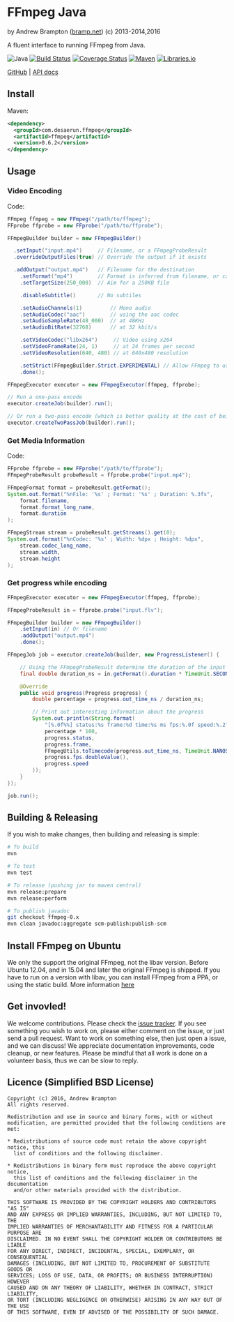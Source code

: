 FFmpeg Java
===========
by Andrew Brampton ([bramp.net](https://bramp.net)) (c) 2013-2014,2016

A fluent interface to running FFmpeg from Java.

![Java](https://img.shields.io/badge/Java-7+-brightgreen.svg)
[![Build Status](https://img.shields.io/travis/bramp/ffmpeg-cli-wrapper/master.svg)](https://travis-ci.org/bramp/ffmpeg-cli-wrapper)
[![Coverage Status](https://img.shields.io/coveralls/bramp/ffmpeg-cli-wrapper.svg)](https://coveralls.io/github/bramp/ffmpeg-cli-wrapper)
[![Maven](https://img.shields.io/maven-central/v/com.desaerun.ffmpeg/ffmpeg.svg)](http://mvnrepository.com/artifact/com.desaerun.ffmpeg/ffmpeg)
[![Libraries.io](https://img.shields.io/librariesio/github/bramp/ffmpeg-cli-wrapper.svg)](https://libraries.io/github/bramp/ffmpeg-cli-wrapper)

[GitHub](https://github.com/bramp/ffmpeg-cli-wrapper) | [API docs](https://bramp.github.io/ffmpeg-cli-wrapper/)

Install
-------

Maven:
```xml
<dependency>
  <groupId>com.desaerun.ffmpeg</groupId>
  <artifactId>ffmpeg</artifactId>
  <version>0.6.2</version>
</dependency>
```

Usage
-----

### Video Encoding

Code:
```java
FFmpeg ffmpeg = new FFmpeg("/path/to/ffmpeg");
FFprobe ffprobe = new FFprobe("/path/to/ffprobe");

FFmpegBuilder builder = new FFmpegBuilder()

  .setInput("input.mp4")     // Filename, or a FFmpegProbeResult
  .overrideOutputFiles(true) // Override the output if it exists

  .addOutput("output.mp4")   // Filename for the destination
    .setFormat("mp4")        // Format is inferred from filename, or can be set
    .setTargetSize(250_000)  // Aim for a 250KB file

    .disableSubtitle()       // No subtiles

    .setAudioChannels(1)         // Mono audio
    .setAudioCodec("aac")        // using the aac codec
    .setAudioSampleRate(48_000)  // at 48KHz
    .setAudioBitRate(32768)      // at 32 kbit/s

    .setVideoCodec("libx264")     // Video using x264
    .setVideoFrameRate(24, 1)     // at 24 frames per second
    .setVideoResolution(640, 480) // at 640x480 resolution

    .setStrict(FFmpegBuilder.Strict.EXPERIMENTAL) // Allow FFmpeg to use experimental specs
    .done();

FFmpegExecutor executor = new FFmpegExecutor(ffmpeg, ffprobe);

// Run a one-pass encode
executor.createJob(builder).run();

// Or run a two-pass encode (which is better quality at the cost of being slower)
executor.createTwoPassJob(builder).run();
```

### Get Media Information

Code:
```java
FFprobe ffprobe = new FFprobe("/path/to/ffprobe");
FFmpegProbeResult probeResult = ffprobe.probe("input.mp4");

FFmpegFormat format = probeResult.getFormat();
System.out.format("%nFile: '%s' ; Format: '%s' ; Duration: %.3fs", 
	format.filename, 
	format.format_long_name,
	format.duration
);

FFmpegStream stream = probeResult.getStreams().get(0);
System.out.format("%nCodec: '%s' ; Width: %dpx ; Height: %dpx",
	stream.codec_long_name,
	stream.width,
	stream.height
);
```

### Get progress while encoding
```java
FFmpegExecutor executor = new FFmpegExecutor(ffmpeg, ffprobe);

FFmpegProbeResult in = ffprobe.probe("input.flv");

FFmpegBuilder builder = new FFmpegBuilder()
	.setInput(in) // Or filename
	.addOutput("output.mp4")
	.done();

FFmpegJob job = executor.createJob(builder, new ProgressListener() {

	// Using the FFmpegProbeResult determine the duration of the input
	final double duration_ns = in.getFormat().duration * TimeUnit.SECONDS.toNanos(1);

	@Override
	public void progress(Progress progress) {
		double percentage = progress.out_time_ns / duration_ns;

		// Print out interesting information about the progress
		System.out.println(String.format(
			"[%.0f%%] status:%s frame:%d time:%s ms fps:%.0f speed:%.2fx",
			percentage * 100,
			progress.status,
			progress.frame,
			FFmpegUtils.toTimecode(progress.out_time_ns, TimeUnit.NANOSECONDS),
			progress.fps.doubleValue(),
			progress.speed
		));
	}
});

job.run();
```

Building & Releasing
--------------
If you wish to make changes, then building and releasing is simple:
```bash
# To build
mvn

# To test
mvn test

# To release (pushing jar to maven central)
mvn release:prepare
mvn release:perform

# To publish javadoc
git checkout ffmpeg-0.x
mvn clean javadoc:aggregate scm-publish:publish-scm
```

Install FFmpeg on Ubuntu
-----------------

We only the support the original FFmpeg, not the libav version. Before Ubuntu 12.04, and in 15.04
and later the original FFmpeg is shipped. If you have to run on a version with libav, you can install
FFmpeg from a PPA, or using the static build. More information [here](http://askubuntu.com/q/373322/34845)

Get invovled!
-------------

We welcome contributions. Please check the [issue tracker](https://github.com/bramp/ffmpeg-cli-wrapper/issues).
If you see something you wish to work on, please either comment on the issue, or just send a pull
request. Want to work on something else, then just open a issue, and we can discuss! We appreciate
documentation improvements, code cleanup, or new features. Please be mindful that all work is done
on a volunteer basis, thus we can be slow to reply.

Licence (Simplified BSD License)
--------------------------------
```
Copyright (c) 2016, Andrew Brampton
All rights reserved.

Redistribution and use in source and binary forms, with or without
modification, are permitted provided that the following conditions are met:

* Redistributions of source code must retain the above copyright notice, this
  list of conditions and the following disclaimer.

* Redistributions in binary form must reproduce the above copyright notice,
  this list of conditions and the following disclaimer in the documentation
  and/or other materials provided with the distribution.

THIS SOFTWARE IS PROVIDED BY THE COPYRIGHT HOLDERS AND CONTRIBUTORS "AS IS"
AND ANY EXPRESS OR IMPLIED WARRANTIES, INCLUDING, BUT NOT LIMITED TO, THE
IMPLIED WARRANTIES OF MERCHANTABILITY AND FITNESS FOR A PARTICULAR PURPOSE ARE
DISCLAIMED. IN NO EVENT SHALL THE COPYRIGHT HOLDER OR CONTRIBUTORS BE LIABLE
FOR ANY DIRECT, INDIRECT, INCIDENTAL, SPECIAL, EXEMPLARY, OR CONSEQUENTIAL
DAMAGES (INCLUDING, BUT NOT LIMITED TO, PROCUREMENT OF SUBSTITUTE GOODS OR
SERVICES; LOSS OF USE, DATA, OR PROFITS; OR BUSINESS INTERRUPTION) HOWEVER
CAUSED AND ON ANY THEORY OF LIABILITY, WHETHER IN CONTRACT, STRICT LIABILITY,
OR TORT (INCLUDING NEGLIGENCE OR OTHERWISE) ARISING IN ANY WAY OUT OF THE USE
OF THIS SOFTWARE, EVEN IF ADVISED OF THE POSSIBILITY OF SUCH DAMAGE.
```
